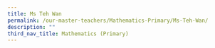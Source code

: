 ```yaml
---
title: Ms Teh Wan
permalink: /our-master-teachers/Mathematics-Primary/Ms-Teh-Wan/
description: ""
third_nav_title: Mathematics (Primary)
---
```

